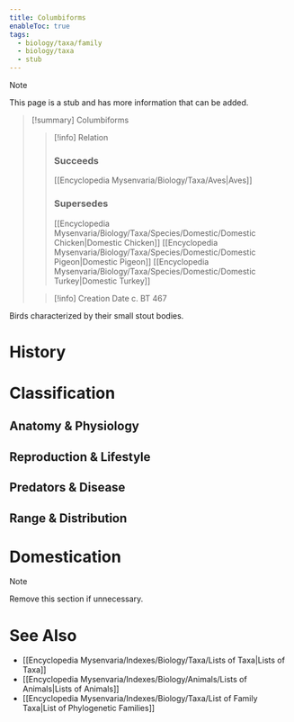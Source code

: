 ```yaml
---
title: Columbiforms
enableToc: true
tags:
  - biology/taxa/family
  - biology/taxa
  - stub
---
```


> [!note]
> This page is a stub and has more information that can be added.

> [!summary] Columbiforms
> > [!info] Relation
> > ### Succeeds
> > [[Encyclopedia Mysenvaria/Biology/Taxa/Aves|Aves]]
> > ### Supersedes
> > [[Encyclopedia Mysenvaria/Biology/Taxa/Species/Domestic/Domestic Chicken|Domestic Chicken]]
> > [[Encyclopedia Mysenvaria/Biology/Taxa/Species/Domestic/Domestic Pigeon|Domestic Pigeon]]
> > [[Encyclopedia Mysenvaria/Biology/Taxa/Species/Domestic/Domestic Turkey|Domestic Turkey]]
>
> > [!info] Creation Date
> > c. BT 467

Birds characterized by their small stout bodies.
# History

# Classification
## Anatomy & Physiology

## Reproduction & Lifestyle

## Predators & Disease

## Range & Distribution

# Domestication

> [!note]
> Remove this section if unnecessary.
# See Also
- [[Encyclopedia Mysenvaria/Indexes/Biology/Taxa/Lists of Taxa|Lists of Taxa]]
- [[Encyclopedia Mysenvaria/Indexes/Biology/Animals/Lists of Animals|Lists of Animals]]
- [[Encyclopedia Mysenvaria/Indexes/Biology/Taxa/List of Family Taxa|List of Phylogenetic Families]]